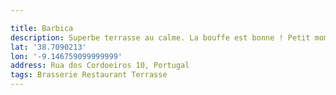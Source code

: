 ```yaml
---

title: Barbica
description: Superbe terrasse au calme. La bouffe est bonne ! Petit moment posé 👌🏻
lat: '38.7090213'
lon: '-9.146759099999999'
address: Rua dos Cordoeiros 10, Portugal
tags: Brasserie Restaurant Terrasse
---
```

